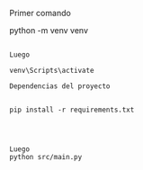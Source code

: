 

Primer comando

python -m venv venv
```

Luego

venv\Scripts\activate 

Dependencias del proyecto


pip install -r requirements.txt




Luego
python src/main.py
